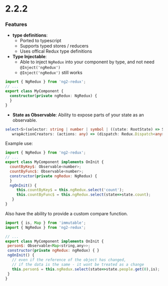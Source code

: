 # 2.2.2

### Features

* **type definitions**: 
  * Ported to typescript
  * Supports typed stores / reducers 
  * Uses offical Redux type definitions
* **Type Injectable**:
  * Able to inject `NgRedux` into your component by type, and not need `@Inject('ngRedux')`
  * `@Inject('ngRedux')` still works
 
 ```ts
 import { NgRedux } from 'ng2-redux';
 // ... 
 export class MyComponent {
   constructor(private ngRedux: NgRedux) {
   }
 }
 ```
* **State as Observable**: Ability to expose parts of your state as an observable.
 
 ```ts
 select<S>(selector: string | number | symbol | ((state: RootState) => S), comparer?: (x: any, y: any) => boolean): Observable<S>;
    wrapActionCreators: (actions: any) => (dispatch: Redux.Dispatch<any>) => Redux.ActionCreator<{}> | Redux.ActionCreatorsMapObject;
 ```
 
 Example use:
 
 ```js
 import { NgRedux } from 'ng2-redux';
 // ... 
 export class MyComponent implements OnInit {
   countByKey$: Observable<number>;
   countByFunc$: Observable<number>;
   constructor(private ngRedux: NgRedux) {
   }
   ngOnInit() {
      this.countByKey$ = this.ngRedux.select('count');
      this.countByFunc$ = this.ngRedux.select(state=>state.count); 
    }
 }
 ```
 
 Also have the ability to provide a custom compare function.
 
 ```js
 import { is, Map } from 'immutable';
 import { NgRedux } from 'ng2-redux';
 
 // ...
 export class MyComponent implements OnInit {
  person$: Observable<Map<string,any>>;
  constructor(private ngRedux: ngRedux) { }
  ngOnInit() {
    // even if the reference of the object has changed, 
    // if the data is the same - it wont be treated as a change
    this.person$ = this.ngRedux.select(state=>state.people.get(0),is);
  } 
} 
```